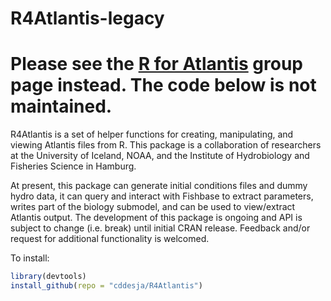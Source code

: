 # R4Atlantis-legacy

# Please see the [R for Atlantis](https://github.com/r4atlantis) group page instead. The code below is not maintained. 

R4Atlantis is a set of helper functions for creating, manipulating, and viewing Atlantis files from R. This package is a collaboration of researchers at the University of Iceland, NOAA, and the Institute of Hydrobiology and Fisheries Science in Hamburg. 

At present, this package can generate initial conditions files and dummy hydro data, it can query and interact with Fishbase to extract parameters, writes part of the biology submodel, and can be used to view/extract Atlantis output. The development of this package is ongoing and API is subject to change (i.e. break) until initial CRAN release. Feedback and/or request for additional functionality is welcomed.  

To install: 

```R
library(devtools)
install_github(repo = "cddesja/R4Atlantis")
```


